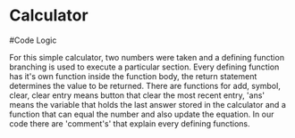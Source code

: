 # Calculator

#Code Logic

For this simple calculator, two numbers were taken and a defining function branching is used to execute a particular section.
Every defining function has it's own function inside the function body, the return statement determines the value to be returned.
There are functions for add, symbol, clear, clear entry means button that clear the most recent entry, 'ans' means the variable that holds the last answer stored in the
calculator and a function that can equal the number and also update the equation. In our code there are 'comment's' that explain every defining functions.
